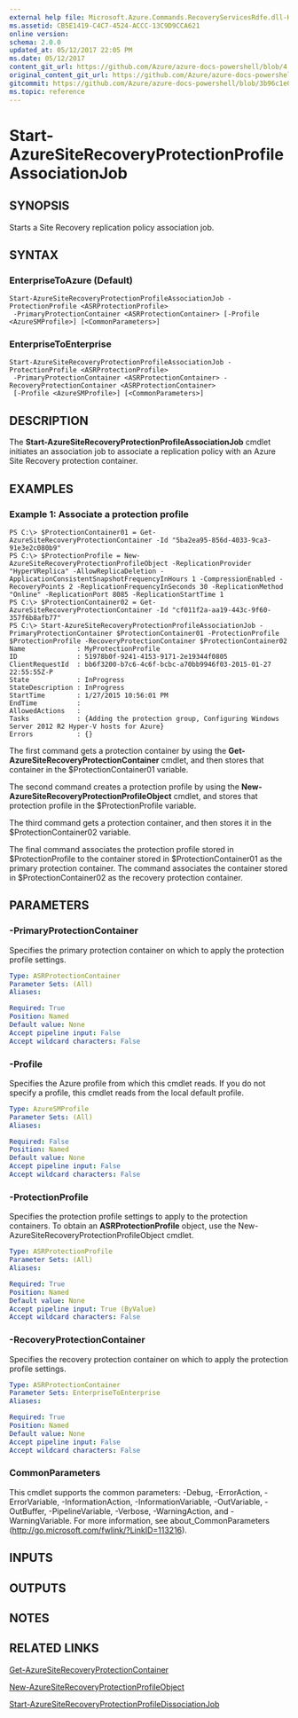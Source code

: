 ```yaml
---
external help file: Microsoft.Azure.Commands.RecoveryServicesRdfe.dll-Help.xml
ms.assetid: CB5E1419-C4C7-4524-ACCC-13C9D9CCA621
online version:
schema: 2.0.0
updated_at: 05/12/2017 22:05 PM
ms.date: 05/12/2017
content_git_url: https://github.com/Azure/azure-docs-powershell/blob/4.1.0/azureps-cmdlets-docs/ServiceManagement/Azure/v4.0.0/Start-AzureSiteRecoveryProtectionProfileAssociationJob.md
original_content_git_url: https://github.com/Azure/azure-docs-powershell/blob/4.1.0/azureps-cmdlets-docs/ServiceManagement/Azure/v4.0.0/Start-AzureSiteRecoveryProtectionProfileAssociationJob.md
gitcommit: https://github.com/Azure/azure-docs-powershell/blob/3b96c1e0b28fc56dfbf6de55728d5478e0d02def
ms.topic: reference
---
```


# Start-AzureSiteRecoveryProtectionProfileAssociationJob

## SYNOPSIS
Starts a Site Recovery replication policy association job.

## SYNTAX

### EnterpriseToAzure (Default)
```
Start-AzureSiteRecoveryProtectionProfileAssociationJob -ProtectionProfile <ASRProtectionProfile>
 -PrimaryProtectionContainer <ASRProtectionContainer> [-Profile <AzureSMProfile>] [<CommonParameters>]
```

### EnterpriseToEnterprise
```
Start-AzureSiteRecoveryProtectionProfileAssociationJob -ProtectionProfile <ASRProtectionProfile>
 -PrimaryProtectionContainer <ASRProtectionContainer> -RecoveryProtectionContainer <ASRProtectionContainer>
 [-Profile <AzureSMProfile>] [<CommonParameters>]
```

## DESCRIPTION
The **Start-AzureSiteRecoveryProtectionProfileAssociationJob** cmdlet initiates an association job to associate a replication policy with an Azure Site Recovery protection container.

## EXAMPLES

### Example 1: Associate a protection profile
```
PS C:\> $ProtectionContainer01 = Get-AzureSiteRecoveryProtectionContainer -Id "5ba2ea95-856d-4033-9ca3-91e3e2c080b9"
PS C:\> $ProtectionProfile = New-AzureSiteRecoveryProtectionProfileObject -ReplicationProvider "HyperVReplica" -AllowReplicaDeletion -ApplicationConsistentSnapshotFrequencyInHours 1 -CompressionEnabled -RecoveryPoints 2 -ReplicationFrequencyInSeconds 30 -ReplicationMethod "Online" -ReplicationPort 8085 -ReplicationStartTime 1
PS C:\> $ProtectionContainer02 = Get-AzureSiteRecoveryProtectionContainer -Id "cf011f2a-aa19-443c-9f60-357f6b8afb77"
PS C:\> Start-AzureSiteRecoveryProtectionProfileAssociationJob -PrimaryProtectionContainer $ProtectionContainer01 -ProtectionProfile $ProtectionProfile -RecoveryProtectionContainer $ProtectionContainer02
Name             : MyProtectionProfile
ID               : 51978b0f-9241-4153-9171-2e19344f0805
ClientRequestId  : bb6f3200-b7c6-4c6f-bcbc-a70bb9946f03-2015-01-27 22:55:55Z-P
State            : InProgress
StateDescription : InProgress
StartTime        : 1/27/2015 10:56:01 PM
EndTime          : 
AllowedActions   : 
Tasks            : {Adding the protection group, Configuring Windows Server 2012 R2 Hyper-V hosts for Azure}
Errors           : {}
```

The first command gets a protection container by using the **Get-AzureSiteRecoveryProtectionContainer** cmdlet, and then stores that container in the $ProtectionContainer01 variable.

The second command creates a protection profile by using the **New-AzureSiteRecoveryProtectionProfileObject** cmdlet, and stores that protection profile in the $ProtectionProfile variable.

The third command gets a protection container, and then stores it in the $ProtectionContainer02 variable.

The final command associates the protection profile stored in $ProtectionProfile to the container stored in $ProtectionContainer01 as the primary protection container.
The command associates the container stored in $ProtectionContainer02 as the recovery protection container.

## PARAMETERS

### -PrimaryProtectionContainer
Specifies the primary protection container on which to apply the protection profile settings.

```yaml
Type: ASRProtectionContainer
Parameter Sets: (All)
Aliases: 

Required: True
Position: Named
Default value: None
Accept pipeline input: False
Accept wildcard characters: False
```

### -Profile
Specifies the Azure profile from which this cmdlet reads.
If you do not specify a profile, this cmdlet reads from the local default profile.

```yaml
Type: AzureSMProfile
Parameter Sets: (All)
Aliases: 

Required: False
Position: Named
Default value: None
Accept pipeline input: False
Accept wildcard characters: False
```

### -ProtectionProfile
Specifies the protection profile settings to apply to the protection containers.
To obtain an **ASRProtectionProfile** object, use the New-AzureSiteRecoveryProtectionProfileObject cmdlet.

```yaml
Type: ASRProtectionProfile
Parameter Sets: (All)
Aliases: 

Required: True
Position: Named
Default value: None
Accept pipeline input: True (ByValue)
Accept wildcard characters: False
```

### -RecoveryProtectionContainer
Specifies the recovery protection container on which to apply the protection profile settings.

```yaml
Type: ASRProtectionContainer
Parameter Sets: EnterpriseToEnterprise
Aliases: 

Required: True
Position: Named
Default value: None
Accept pipeline input: False
Accept wildcard characters: False
```

### CommonParameters
This cmdlet supports the common parameters: -Debug, -ErrorAction, -ErrorVariable, -InformationAction, -InformationVariable, -OutVariable, -OutBuffer, -PipelineVariable, -Verbose, -WarningAction, and -WarningVariable. For more information, see about_CommonParameters (http://go.microsoft.com/fwlink/?LinkID=113216).

## INPUTS

## OUTPUTS

## NOTES

## RELATED LINKS

[Get-AzureSiteRecoveryProtectionContainer](./Get-AzureSiteRecoveryProtectionContainer.md)

[New-AzureSiteRecoveryProtectionProfileObject](./New-AzureSiteRecoveryProtectionProfileObject.md)

[Start-AzureSiteRecoveryProtectionProfileDissociationJob](./Start-AzureSiteRecoveryProtectionProfileDissociationJob.md)


